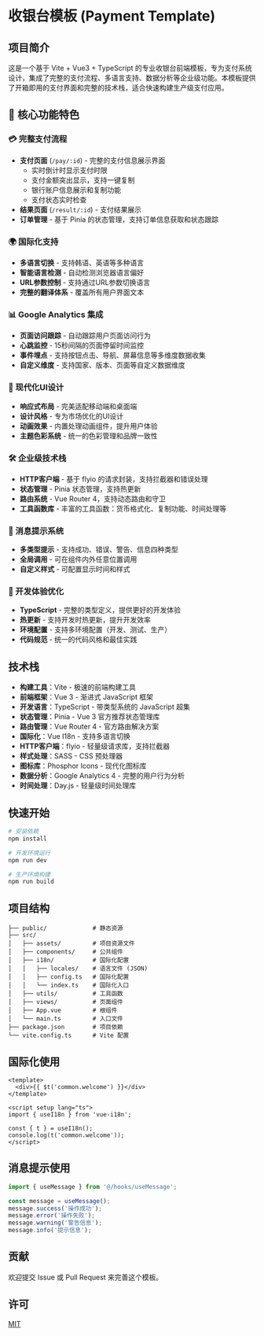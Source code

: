 # 收银台模板 (Payment Template)

## 项目简介

这是一个基于 Vite + Vue3 + TypeScript 的专业收银台前端模板，专为支付系统设计，集成了完整的支付流程、多语言支持、数据分析等企业级功能。本模板提供了开箱即用的支付界面和完整的技术栈，适合快速构建生产级支付应用。

## 🚀 核心功能特色

### 💳 完整支付流程
- **支付页面** (`/pay/:id`) - 完整的支付信息展示界面
  - 实时倒计时显示支付时限
  - 支付金额突出显示，支持一键复制
  - 银行账户信息展示和复制功能
  - 支付状态实时检查
- **结果页面** (`/result/:id`) - 支付结果展示
- **订单管理** - 基于 Pinia 的状态管理，支持订单信息获取和状态跟踪

### 🌍 国际化支持
- **多语言切换** - 支持韩语、英语等多种语言
- **智能语言检测** - 自动检测浏览器语言偏好
- **URL参数控制** - 支持通过URL参数切换语言
- **完整的翻译体系** - 覆盖所有用户界面文本

### 📊 Google Analytics 集成
- **页面访问跟踪** - 自动跟踪用户页面访问行为
- **心跳监控** - 15秒间隔的页面停留时间监控
- **事件埋点** - 支持按钮点击、导航、屏幕信息等多维度数据收集
- **自定义维度** - 支持国家、版本、页面等自定义数据维度

### 🎨 现代化UI设计
- **响应式布局** - 完美适配移动端和桌面端
- **设计风格** - 专为市场优化的UI设计
- **动画效果** - 内置处理动画组件，提升用户体验
- **主题色彩系统** - 统一的色彩管理和品牌一致性

### 🛠 企业级技术栈
- **HTTP客户端** - 基于 flyio 的请求封装，支持拦截器和错误处理
- **状态管理** - Pinia 状态管理，支持热更新
- **路由系统** - Vue Router 4，支持动态路由和守卫
- **工具函数库** - 丰富的工具函数：货币格式化、复制功能、时间处理等

### 💬 消息提示系统
- **多类型提示** - 支持成功、错误、警告、信息四种类型
- **全局调用** - 可在组件内外任意位置调用
- **自定义样式** - 可配置显示时间和样式

### 🔧 开发体验优化
- **TypeScript** - 完整的类型定义，提供更好的开发体验
- **热更新** - 支持开发时热更新，提升开发效率
- **环境配置** - 支持多环境配置（开发、测试、生产）
- **代码规范** - 统一的代码风格和最佳实践

## 技术栈

- **构建工具**：Vite - 极速的前端构建工具
- **前端框架**：Vue 3 - 渐进式 JavaScript 框架
- **开发语言**：TypeScript - 带类型系统的 JavaScript 超集
- **状态管理**：Pinia - Vue 3 官方推荐状态管理库
- **路由管理**：Vue Router 4 - 官方路由解决方案
- **国际化**：Vue I18n - 支持多语言切换
- **HTTP客户端**：flyio - 轻量级请求库，支持拦截器
- **样式处理**：SASS - CSS 预处理器
- **图标库**：Phosphor Icons - 现代化图标库
- **数据分析**：Google Analytics 4 - 完整的用户行为分析
- **时间处理**：Day.js - 轻量级时间处理库

## 快速开始

```bash
# 安装依赖
npm install

# 开发环境运行
npm run dev

# 生产环境构建
npm run build
```

## 项目结构

```
├── public/             # 静态资源
├── src/
│   ├── assets/         # 项目资源文件
│   ├── components/     # 公共组件
│   ├── i18n/           # 国际化配置
│   │   ├── locales/    # 语言文件 (JSON)
│   │   ├── config.ts   # 国际化配置
│   │   └── index.ts    # 国际化入口
│   ├── utils/          # 工具函数
│   ├── views/          # 页面组件
│   ├── App.vue         # 根组件
│   └── main.ts         # 入口文件
├── package.json        # 项目依赖
└── vite.config.ts      # Vite 配置
```

## 国际化使用

```vue
<template>
  <div>{{ $t('common.welcome') }}</div>
</template>

<script setup lang="ts">
import { useI18n } from 'vue-i18n';

const { t } = useI18n();
console.log(t('common.welcome'));
</script>
```

## 消息提示使用

```typescript
import { useMessage } from '@/hooks/useMessage';

const message = useMessage();
message.success('操作成功');
message.error('操作失败');
message.warning('警告信息');
message.info('提示信息');
```

## 贡献

欢迎提交 Issue 或 Pull Request 来完善这个模板。

## 许可

[MIT](LICENSE)
